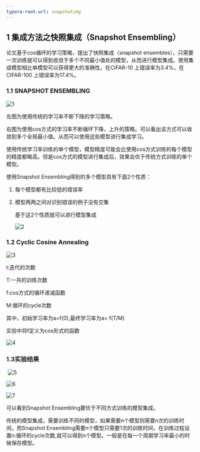 ```yaml
---
typora-root-url: snapshotimg
---
```


## 1 集成方法之快照集成（Snapshot Ensembling）

论文基于cos循环的学习策略，提出了快照集成（snapshot ensembles），只需要一次训练就可以得到收敛于多个不同最小值处的模型，从而进行模型集成。使用集成模型相比单模型可以获得更大的准确性。在CIFAR-10 上错误率为3.4%，在CIFAR-100 上错误率为17.4%。

### 1.1 SNAPSHOT ENSEMBLING

![1](/1.PNG)

左图为使用传统的学习率不断下降的学习策略。

右图为使用cos方式的学习率不断循环下降，上升的策略。可以看出该方式可以收敛到多个全局最小值。从而可以使用这些模型进行集成学习。

使用传统学习率训练的单个模型，模型精度可能会比使用cos方式训练的每个模型的精度都略高。但是cos方式的模型进行集成后，效果会优于传统方式训练的单个模型。

使用Snapshot Ensembling得到的多个模型具有下面2个性质：

1. 每个模型都有比较低的错误率

2. 模型两两之间对识别错误的例子没有交集

   基于这2个性质就可以进行模型集成

   ![2](/2.PNG)

   

###  1.2 Cyclic Cosine Annealing

![3](/3.PNG)

t:迭代的次数

T:一共的训练次数

f:cos方式的循环递减函数

M:循环的cycle次数

其中，初始学习率为a=f(0),最终学习率为a= f(T/M)

实验中将f定义为cos形式的函数

![4](/4.PNG)



### 1.3实验结果

​	![5](/5.PNG)

![6](/6.PNG)

![7](/7.PNG)

可以看到Snapshot Ensembling要优于不同方式训练的模型集成。

传统的模型集成，需要训练不同的模型，如果需要n个模型则需要n次的训练时间，而Snapshot Ensembling需要n个模型只需要1次的训练时间，在训练过程设置n:循环的cycle次数,就可以得到n个模型。一般是在每一个周期学习率最小的时候保存模型。